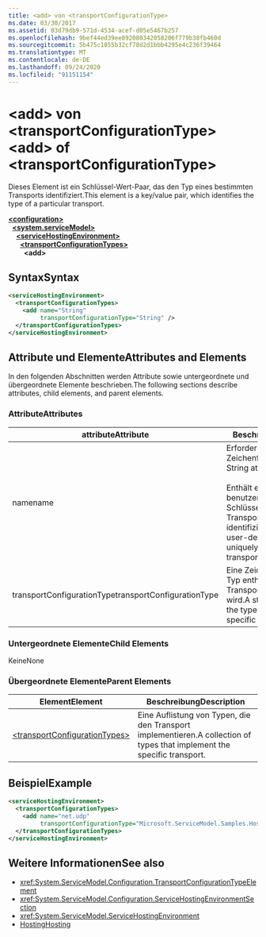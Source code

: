 ```yaml
---
title: <add> von <transportConfigurationType>
ms.date: 03/30/2017
ms.assetid: 03d79db9-571d-4534-acef-d05e5467b257
ms.openlocfilehash: 9bef44ed39ee892080342058206f779b38fb460d
ms.sourcegitcommit: 5b475c1855b32cf78d2d1bbb4295e4c236f39464
ms.translationtype: MT
ms.contentlocale: de-DE
ms.lasthandoff: 09/24/2020
ms.locfileid: "91151154"
---
```

# <a name="add-of-transportconfigurationtype"></a><span data-ttu-id="4fd3c-102">\<add> von \<transportConfigurationType></span><span class="sxs-lookup"><span data-stu-id="4fd3c-102">\<add> of \<transportConfigurationType></span></span>

<span data-ttu-id="4fd3c-103">Dieses Element ist ein Schlüssel-Wert-Paar, das den Typ eines bestimmten Transports identifiziert.</span><span class="sxs-lookup"><span data-stu-id="4fd3c-103">This element is a key/value pair, which identifies the type of a particular transport.</span></span>  
  
[**\<configuration>**](../configuration-element.md)\
&nbsp;&nbsp;[**\<system.serviceModel>**](system-servicemodel.md)\
&nbsp;&nbsp;&nbsp;&nbsp;[**\<serviceHostingEnvironment>**](servicehostingenvironment.md)\
&nbsp;&nbsp;&nbsp;&nbsp;&nbsp;&nbsp;[**\<transportConfigurationTypes>**](transportconfigurationtypes.md)\
&nbsp;&nbsp;&nbsp;&nbsp;&nbsp;&nbsp;&nbsp;&nbsp;**\<add>**  
  
## <a name="syntax"></a><span data-ttu-id="4fd3c-104">Syntax</span><span class="sxs-lookup"><span data-stu-id="4fd3c-104">Syntax</span></span>  
  
```xml  
<serviceHostingEnvironment>
  <transportConfigurationTypes>
    <add name="String"
         transportConfigurationType="String" />
  </transportConfigurationTypes>
</serviceHostingEnvironment>
```  
  
## <a name="attributes-and-elements"></a><span data-ttu-id="4fd3c-105">Attribute und Elemente</span><span class="sxs-lookup"><span data-stu-id="4fd3c-105">Attributes and Elements</span></span>  

 <span data-ttu-id="4fd3c-106">In den folgenden Abschnitten werden Attribute sowie untergeordnete und übergeordnete Elemente beschrieben.</span><span class="sxs-lookup"><span data-stu-id="4fd3c-106">The following sections describe attributes, child elements, and parent elements.</span></span>  
  
### <a name="attributes"></a><span data-ttu-id="4fd3c-107">Attribute</span><span class="sxs-lookup"><span data-stu-id="4fd3c-107">Attributes</span></span>  
  
|<span data-ttu-id="4fd3c-108">attribute</span><span class="sxs-lookup"><span data-stu-id="4fd3c-108">Attribute</span></span>|<span data-ttu-id="4fd3c-109">Beschreibung</span><span class="sxs-lookup"><span data-stu-id="4fd3c-109">Description</span></span>|  
|---------------|-----------------|  
|<span data-ttu-id="4fd3c-110">name</span><span class="sxs-lookup"><span data-stu-id="4fd3c-110">name</span></span>|<span data-ttu-id="4fd3c-111">Erforderliches Zeichenfolgeattribut.</span><span class="sxs-lookup"><span data-stu-id="4fd3c-111">Required String attribute.</span></span><br /><br /> <span data-ttu-id="4fd3c-112">Enthält einen benutzerdefinierten Schlüssel, mit dem der Transporttyp eindeutig identifiziert wird.</span><span class="sxs-lookup"><span data-stu-id="4fd3c-112">Contains a user-defined key that uniquely identifies the transport type.</span></span>|  
|<span data-ttu-id="4fd3c-113">transportConfigurationType</span><span class="sxs-lookup"><span data-stu-id="4fd3c-113">transportConfigurationType</span></span>|<span data-ttu-id="4fd3c-114">Eine Zeichenfolge, die den Typ enthält, mit dem der Transport implementiert wird.</span><span class="sxs-lookup"><span data-stu-id="4fd3c-114">A string that contains the type that implements the specific transport.</span></span>|  
  
### <a name="child-elements"></a><span data-ttu-id="4fd3c-115">Untergeordnete Elemente</span><span class="sxs-lookup"><span data-stu-id="4fd3c-115">Child Elements</span></span>  

 <span data-ttu-id="4fd3c-116">Keine</span><span class="sxs-lookup"><span data-stu-id="4fd3c-116">None</span></span>  
  
### <a name="parent-elements"></a><span data-ttu-id="4fd3c-117">Übergeordnete Elemente</span><span class="sxs-lookup"><span data-stu-id="4fd3c-117">Parent Elements</span></span>  
  
|<span data-ttu-id="4fd3c-118">Element</span><span class="sxs-lookup"><span data-stu-id="4fd3c-118">Element</span></span>|<span data-ttu-id="4fd3c-119">Beschreibung</span><span class="sxs-lookup"><span data-stu-id="4fd3c-119">Description</span></span>|  
|-------------|-----------------|  
|[\<transportConfigurationTypes>](transportconfigurationtypes.md)|<span data-ttu-id="4fd3c-120">Eine Auflistung von Typen, die den Transport implementieren.</span><span class="sxs-lookup"><span data-stu-id="4fd3c-120">A collection of types that implement the specific transport.</span></span>|  
  
## <a name="example"></a><span data-ttu-id="4fd3c-121">Beispiel</span><span class="sxs-lookup"><span data-stu-id="4fd3c-121">Example</span></span>  
  
```xml  
<serviceHostingEnvironment>
  <transportConfigurationTypes>
    <add name="net.udp"
         transportConfigurationType="Microsoft.ServiceModel.Samples.Hosting.HostedUdpTransportConfiguration, UdpActivation, Version=1.0.0.0, Culture=neutral, PublicKeyToken=6fa904d2da1848d6" />
  </transportConfigurationTypes>
</serviceHostingEnvironment>
```  
  
## <a name="see-also"></a><span data-ttu-id="4fd3c-122">Weitere Informationen</span><span class="sxs-lookup"><span data-stu-id="4fd3c-122">See also</span></span>

- <xref:System.ServiceModel.Configuration.TransportConfigurationTypeElement>
- <xref:System.ServiceModel.Configuration.ServiceHostingEnvironmentSection>
- <xref:System.ServiceModel.ServiceHostingEnvironment>
- [<span data-ttu-id="4fd3c-123">Hosting</span><span class="sxs-lookup"><span data-stu-id="4fd3c-123">Hosting</span></span>](../../../wcf/feature-details/hosting.md)
